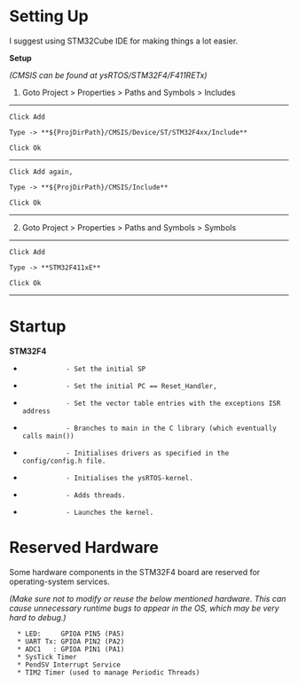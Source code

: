 # Setting Up
 
 I suggest using STM32Cube IDE for making things a lot easier.

 **Setup**
 
 *(CMSIS can be found at ysRTOS/STM32F4/F411RETx)*
 
 1. Goto Project > Properties > Paths and Symbols > Includes
  
  ----------------------------------------------------------------------------------------
 	Click Add
  
 	Type -> **${ProjDirPath}/CMSIS/Device/ST/STM32F4xx/Include**
  
 	Click Ok
  
  ----------------------------------------------------------------------------------------

 	Click Add again,
  
 	Type -> **${ProjDirPath}/CMSIS/Include**
  
 	Click Ok
  
  ----------------------------------------------------------------------------------------

 2. Goto Project > Properties > Paths and Symbols > Symbols
   
  ---------------------------------------------------------------------------------------- 
 	Click Add
  
 	Type -> **STM32F411xE**
  
 	Click Ok
  ----------------------------------------------------------------------------------------
  
  # Startup
  
  **STM32F4** 
  *                - Set the initial SP
  *                - Set the initial PC == Reset_Handler,
  *                - Set the vector table entries with the exceptions ISR address
  *                - Branches to main in the C library (which eventually calls main())
  *                - Initialises drivers as specified in the config/config.h file.
  *                - Initialises the ysRTOS-kernel.
  *                - Adds threads.
  *                - Launches the kernel.

  # Reserved Hardware
  
  Some hardware components in the STM32F4 board are reserved for operating-system services.
  
  *(Make sure not to modify or reuse the below mentioned hardware. This can cause unnecessary runtime bugs to appear in the OS, which may be very hard to debug.)*
  
      * LED:     GPIOA PIN5 (PA5)
      * UART Tx: GPIOA PIN2 (PA2)
      * ADC1   : GPIOA PIN1 (PA1)
      * SysTick Timer
      * PendSV Interrupt Service
      * TIM2 Timer (used to manage Periodic Threads)
